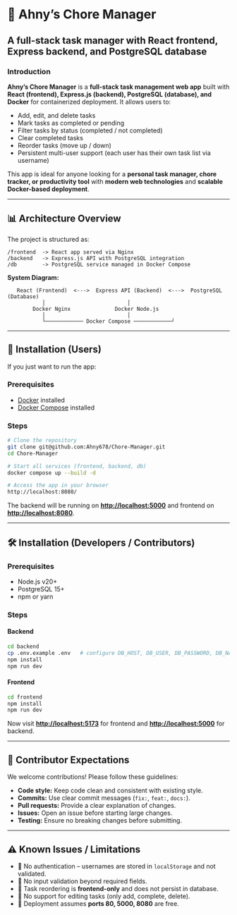 # 🧹 Ahny’s Chore Manager

## A full-stack task manager with React frontend, Express backend, and PostgreSQL database

### Introduction

**Ahny’s Chore Manager** is a **full-stack task management web app** built with **React (frontend), Express.js (backend), PostgreSQL (database), and Docker** for containerized deployment. It allows users to:

- Add, edit, and delete tasks
- Mark tasks as completed or pending
- Filter tasks by status (completed / not completed)
- Clear completed tasks
- Reorder tasks (move up / down)
- Persistent multi-user support (each user has their own task list via username)

This app is ideal for anyone looking for a **personal task manager, chore tracker, or productivity tool** with **modern web technologies** and **scalable Docker-based deployment**.

---

## 📊 Architecture Overview

The project is structured as:

```
/frontend  -> React app served via Nginx
/backend   -> Express.js API with PostgreSQL integration
/db        -> PostgreSQL service managed in Docker Compose
```

**System Diagram:**

```
   React (Frontend)  <--->  Express API (Backend)  <--->  PostgreSQL (Database)
           │                          │
        Docker Nginx              Docker Node.js
           │                          │
           └──────────── Docker Compose ────────────┘
```

---

## 🚀 Installation (Users)

If you just want to run the app:

### **Prerequisites**

- [Docker](https://www.docker.com/) installed
- [Docker Compose](https://docs.docker.com/compose/) installed

### **Steps**

```bash
# Clone the repository
git clone git@github.com:Ahny678/Chore-Manager.git
cd Chore-Manager

# Start all services (frontend, backend, db)
docker compose up --build -d

# Access the app in your browser
http://localhost:8080/
```

The backend will be running on **[http://localhost:5000](http://localhost:5000)** and frontend on **[http://localhost:8080](http://localhost:8080)**.

---

## 🛠️ Installation (Developers / Contributors)

### **Prerequisites**

- Node.js v20+
- PostgreSQL 15+
- npm or yarn

### **Steps**

#### **Backend**

```bash
cd backend
cp .env.example .env   # configure DB_HOST, DB_USER, DB_PASSWORD, DB_NAME
npm install
npm run dev
```

#### **Frontend**

```bash
cd frontend
npm install
npm run dev
```

Now visit **[http://localhost:5173](http://localhost:5173)** for frontend and **[http://localhost:5000](http://localhost:5000)** for backend.

---

## 🤝 Contributor Expectations

We welcome contributions! Please follow these guidelines:

- **Code style:** Keep code clean and consistent with existing style.
- **Commits:** Use clear commit messages (`fix:`, `feat:`, `docs:`).
- **Pull requests:** Provide a clear explanation of changes.
- **Issues:** Open an issue before starting large changes.
- **Testing:** Ensure no breaking changes before submitting.

---

## ⚠️ Known Issues / Limitations

- 🚧 No authentication – usernames are stored in `localStorage` and not validated.
- 🚧 No input validation beyond required fields.
- 🚧 Task reordering is **frontend-only** and does not persist in database.
- 🚧 No support for editing tasks (only add, complete, delete).
- 🚧 Deployment assumes **ports 80, 5000, 8080** are free.
